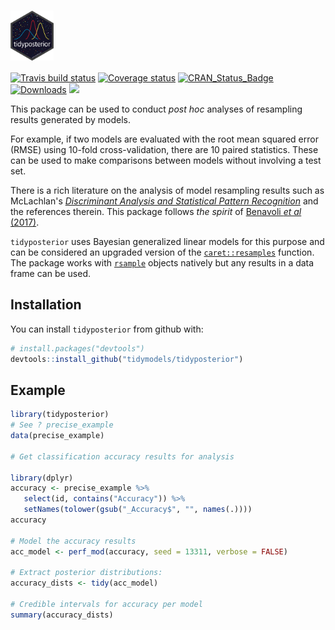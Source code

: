 

#  <img src="tidyposterior_hex.png" align="center" height = "80px" align = "middle"/> 


[![Travis build status](https://travis-ci.org/tidymodels/tidyposterior.svg?branch=master)](https://travis-ci.org/tidymodels/tidyposterior)
[![Coverage status](https://codecov.io/gh/tidymodels/tidyposterior/branch/master/graph/badge.svg)](https://codecov.io/github/tidymodels/tidyposterior?branch=master)
[![CRAN_Status_Badge](http://www.r-pkg.org/badges/version/tidyposterior)](http://cran.r-project.org/web/packages/tidyposterior)
[![Downloads](http://cranlogs.r-pkg.org/badges/tidyposterior)](http://cran.rstudio.com/package=tidyposterior)
![](https://img.shields.io/badge/lifecycle-maturing-blue.svg)

This package can be used to conduct _post hoc_ analyses of resampling results generated by models. 

For example, if two models are evaluated with the root mean squared error (RMSE) using 10-fold cross-validation, there are 10 paired statistics. These can be used to make comparisons between models without involving a test set. 

There is a rich literature on the analysis of model resampling results such as McLachlan's [_Discriminant Analysis and Statistical Pattern Recognition_](https://books.google.com/books?id=O_qHDLaWpDUC&lpg=PR7&ots=6GJnIREXZM&dq=%22Discriminant%20Analysis%20and%20Statistical%20Pattern%20Recognition%22&lr&pg=PR7#v=onepage&q=%22Discriminant%20Analysis%20and%20Statistical%20Pattern%20Recognition%22&f=false) and the references therein. This package follows _the spirit_ of [Benavoli _et al_ (2017)](http://people.idsia.ch/~marco/papers/2017jmlr-tests.pdf). 

`tidyposterior` uses Bayesian generalized linear models for this purpose and can be considered an upgraded version of the [`caret::resamples`](https://topepo.github.io/caret/model-training-and-tuning.html#exploring-and-comparing-resampling-distributions) function. The package works with [`rsample`](https://tidymodels.github.io/rsample/index.html) objects natively but any results in a data frame can be used. 

## Installation

You can install `tidyposterior` from github with:

``` r
# install.packages("devtools")
devtools::install_github("tidymodels/tidyposterior")
```

## Example

``` r
library(tidyposterior)
# See ? precise_example
data(precise_example)

# Get classification accuracy results for analysis

library(dplyr)
accuracy <- precise_example %>%
   select(id, contains("Accuracy")) %>%
   setNames(tolower(gsub("_Accuracy$", "", names(.)))) 
accuracy

# Model the accuracy results
acc_model <- perf_mod(accuracy, seed = 13311, verbose = FALSE)   

# Extract posterior distributions:
accuracy_dists <- tidy(acc_model)

# Credible intervals for accuracy per model
summary(accuracy_dists)
```
